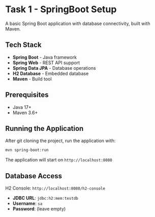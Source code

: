 # Task 1 - SpringBoot Setup

A basic Spring Boot application with database connectivity, built with Maven.

## Tech Stack
- **Spring Boot** - Java framework
- **Spring Web** - REST API support
- **Spring Data JPA** - Database operations
- **H2 Database** - Embedded database
- **Maven** - Build tool

## Prerequisites
- Java 17+
- Maven 3.6+

## Running the Application

After git cloning the project, run the application with:

```bash
mvn spring-boot:run
```

The application will start on `http://localhost:8080`

## Database Access
H2 Console: `http://localhost:8080/h2-console`
- **JDBC URL**: `jdbc:h2:mem:testdb`
- **Username**: `sa`
- **Password**: (leave empty)
